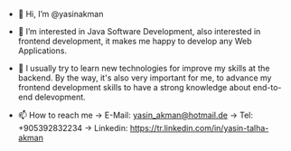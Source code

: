 - 👋 Hi, I’m @yasinakman

- 👀 I’m interested in Java Software Development, also interested in frontend development, it makes me happy to develop any Web Applications.
- 🌱 I usually try to learn new technologies for improve my skills at the backend. By the way, it's also very important for me,
      to advance my frontend development skills to have a strong knowledge about end-to-end delevopment.

- 📫 How to reach me  -> E-Mail: yasin_akman@hotmail.de
                       -> Tel: +905392832234
                       -> Linkedin: https://tr.linkedin.com/in/yasin-talha-akman
